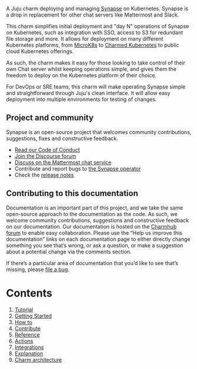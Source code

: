 A Juju charm deploying and managing [Synapse](https://github.com/matrix-org/synapse) on Kubernetes. Synapse is a drop in replacement for other chat servers like Mattermost and Slack.

This charm simplifies initial deployment and "day N" operations of Synapse on Kubernetes, such as integration with SSO, access to S3 for redundant file storage and more. It allows for deployment on
many different Kubernetes platforms, from [MicroK8s](https://microk8s.io) to [Charmed Kubernetes](https://ubuntu.com/kubernetes) to public cloud Kubernetes offerings.

As such, the charm makes it easy for those looking to take control of their own Chat server whilst keeping operations simple, and gives them the freedom to deploy on the Kubernetes platform of their choice.

For DevOps or SRE teams, this charm will make operating Synapse simple and straightforward through Juju's clean interface. It will allow easy deployment into multiple environments for testing of changes.

## Project and community

Synapse is an open-source project that welcomes community contributions, suggestions, fixes and constructive feedback.

* [Read our Code of Conduct](https://ubuntu.com/community/code-of-conduct)
* [Join the Discourse forum](https://discourse.charmhub.io/tag/synapse)
* [Discuss on the Mattermost chat service](https://chat.charmhub.io/charmhub/channels/charm-dev)
* Contribute and report bugs to [the Synapse operator](https://github.com/canonical/synapse-operator)
* Check the [release notes](https://github.com/canonical/synapse-operator/releases)

## Contributing to this documentation

Documentation is an important part of this project, and we take the same open-source approach to the documentation as the code. As such, we welcome community contributions, suggestions and constructive feedback on our documentation. Our documentation is hosted on the [Charmhub forum](https://discourse.charmhub.io/) to enable easy collaboration. Please use the “Help us improve this documentation” links on each documentation page to either directly change something you see that’s wrong, or ask a question, or make a suggestion about a potential change via the comments section.

If there’s a particular area of documentation that you’d like to see that’s missing, please [file a bug](https://github.com/canonical/synapse-operator/issues).

# Contents

1. [Tutorial](tutorial)
  1. [Getting Started](tutorial/getting-started.md)
1. [How to](how-to)
  1. [Contribute](how-to/contribute.md)
1. [Reference](reference)
  1. [Actions](reference/actions.md)
  1. [Integrations](reference/integrations.md)
1. [Explanation](explanation)
  1. [Charm architecture](explanation/charm-architecture.md)